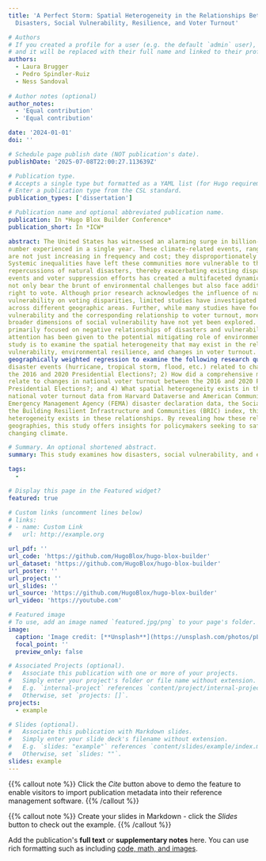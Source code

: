 ```yaml
---
title: 'A Perfect Storm: Spatial Heterogeneity in the Relationships Between Natural
  Disasters, Social Vulnerability, Resilience, and Voter Turnout'

# Authors
# If you created a profile for a user (e.g. the default `admin` user), write the username (folder name) here
# and it will be replaced with their full name and linked to their profile.
authors:
  - Laura Brugger
  - Pedro Spindler-Ruiz
  - Ness Sandoval
    
# Author notes (optional)
author_notes:
  - 'Equal contribution'
  - 'Equal contribution'

date: '2024-01-01'
doi: ''

# Schedule page publish date (NOT publication's date).
publishDate: '2025-07-08T22:00:27.113639Z'

# Publication type.
# Accepts a single type but formatted as a YAML list (for Hugo requirements).
# Enter a publication type from the CSL standard.
publication_types: ['dissertation']

# Publication name and optional abbreviated publication name.
publication: In *Hugo Blox Builder Conference*
publication_short: In *ICW*

abstract: The United States has witnessed an alarming surge in billion-dollar disasters, setting a record for the
number experienced in a single year. These climate-related events, ranging from wildfires to hurricanes,
are not just increasing in frequency and cost; they disproportionately impact minority communities.
Systemic inequalities have left these communities more vulnerable to the physical and socio-economic
repercussions of natural disasters, thereby exacerbating existing disparities. This intersection of climate
events and voter suppression efforts has created a multifaceted dynamic, where vulnerable populations
not only bear the brunt of environmental challenges but also face additional hurdles in exercising their
right to vote. Although prior research acknowledges the influence of natural disasters and social
vulnerability on voting disparities, limited studies have investigated how these relationships may vary
across different geographic areas. Further, while many studies have focused on characteristics related to
vulnerability and the corresponding relationship to voter turnout, more holistic measures that encompass
broader dimensions of social vulnerability have not yet been explored. Finally, existing literature has
primarily focused on negative relationships of disasters and vulnerability on voting behavior. Limited
attention has been given to the potential mitigating role of environmental resilience. The purpose of this
study is to examine the spatial heterogeneity that may exist in the relationships between disasters, social
vulnerability, environmental resilience, and changes in voter turnout. Specifically, this study uses
geographically weighted regression to examine the following research questions: 1) To what extent were
disaster events (hurricane, tropical storm, flood, etc.) related to changes in national voter turnout between
the 2016 and 2020 Presidential Elections?; 2) How did a comprehensive measure of social vulnerability
relate to changes in national voter turnout between the 2016 and 2020 Presidential Elections?; 3) How was environmental resilience related to changes in national voter turnout between the 2016 and 2020
Presidential Elections?; and 4) What spatial heterogeneity exists in the above relationships? Using
national voter turnout data from Harvard Dataverse and American Community Survey Data, Federal
Emergency Management Agency (FEMA) disaster declaration data, the Social Vulnerability Index, and
the Building Resilient Infrastructure and Communities (BRIC) index, this study observes that spatial
heterogeneity exists in these relationships. By revealing how these relationships may vary across different
geographies, this study offers insights for policymakers seeking to safeguard voting rights amid a quickly
changing climate.

# Summary. An optional shortened abstract.
summary: This study examines how disasters, social vulnerability, and environmental resilience are spatially related to changes in voter turnout between the 2016 and 2020 U.S. Presidential Elections, revealing geographic variation in these dynamics and offering insights for protecting voting rights in the face of climate change.

tags:
  - 

# Display this page in the Featured widget?
featured: true

# Custom links (uncomment lines below)
# links:
# - name: Custom Link
#   url: http://example.org

url_pdf: ''
url_code: 'https://github.com/HugoBlox/hugo-blox-builder'
url_dataset: 'https://github.com/HugoBlox/hugo-blox-builder'
url_poster: ''
url_project: ''
url_slides: ''
url_source: 'https://github.com/HugoBlox/hugo-blox-builder'
url_video: 'https://youtube.com'

# Featured image
# To use, add an image named `featured.jpg/png` to your page's folder.
image:
  caption: 'Image credit: [**Unsplash**](https://unsplash.com/photos/pLCdAaMFLTE)'
  focal_point: ''
  preview_only: false

# Associated Projects (optional).
#   Associate this publication with one or more of your projects.
#   Simply enter your project's folder or file name without extension.
#   E.g. `internal-project` references `content/project/internal-project/index.md`.
#   Otherwise, set `projects: []`.
projects:
  - example

# Slides (optional).
#   Associate this publication with Markdown slides.
#   Simply enter your slide deck's filename without extension.
#   E.g. `slides: "example"` references `content/slides/example/index.md`.
#   Otherwise, set `slides: ""`.
slides: example
---
```


{{% callout note %}}
Click the _Cite_ button above to demo the feature to enable visitors to import publication metadata into their reference management software.
{{% /callout %}}

{{% callout note %}}
Create your slides in Markdown - click the _Slides_ button to check out the example.
{{% /callout %}}

Add the publication's **full text** or **supplementary notes** here. You can use rich formatting such as including [code, math, and images](https://docs.hugoblox.com/content/writing-markdown-latex/).


